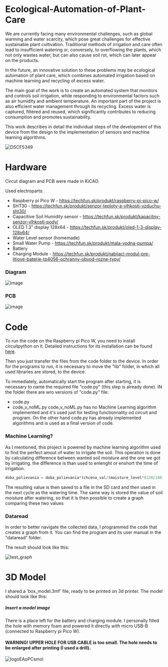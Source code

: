 # Ecological-Automation-of-Plant-Care

We are currently facing many environmental challenges, such as global warming and water scarcity, which pose great challenges for effective sustainable plant cultivation. Traditional methods of irrigation and care often lead to insufficient watering or, conversely, to overflowing the plants, which not only wastes water, but can also cause soil rot, which can later appear on the products.

 
 In the future, an innovative solution to these problems may be ecological automation of plant care, which combines automated irrigation based on machine learning and recycling of excess water.

 
 The main goal of the work is to create an automated system that monitors and controls soil irrigation, while responding to environmental factors such as air humidity and ambient temperature. An important part of the project is also efficient water management through its recycling. Excess water is captured, filtered and reused, which significantly contributes to reducing consumption and promotes sustainability.

 
 This work describes in detail the individual steps of the development of this device from the design to the implementation of sensors and machine learning algorithms.

![DSCF5349](https://github.com/user-attachments/assets/0a776cb1-b89a-4d63-9952-0938f3a37e86)



# Hardware
Circut diagram and PCB were made in KiCAD.

Used electroparts:
- Raspberry pi Pico W - https://techfun.sk/produkt/raspberry-pi-pico-w/
- SHT30 - https://techfun.sk/produkt/senzor-teploty-a-vlhkosti-vzduchu-sht30/
- Capacitive Soil Humidity sensor - https://techfun.sk/produkt/kapacitny-senzor-vlhkosti-pody/
- OLED 1.3" display 128x64 - https://techfun.sk/produkt/oled-1-3-display-128x64/
- Water Level sensor (homemade)
- Small Water Pump - https://techfun.sk/produkt/mala-vodna-pumpa/
- Battery
- Charging Module - https://techfun.sk/produkt/nabijaci-modul-pre-litiove-baterie-tp4056-ochranny-obvod-rozne-typy/

### Diagram
![image](https://github.com/user-attachments/assets/eedb83a2-ca62-448c-ba7a-b21b84b948e6)

### PCB
![image](https://github.com/user-attachments/assets/a57c8f23-9203-4a7f-9593-deeb4754fe72)



# Code
 To run the code on the Raspberry pi Pico W, you need to install circuitpython on it. Detailed instructions for its installation can be found [here](https://learn.adafruit.com/welcome-to-circuitpython/installing-circuitpython).

Then you just transfer the files from the code folder to the device. In order for the programs to run, it is necessary to move the "lib" folder, in which all used libraries are stored, to the device.

To immediately, automatically start the program after starting, it is necessary to name the required file "code.py" (this step is already done). IN the folder there are wro versions of "code.py" file:
- code.py
- code_v_noML.py
 code_v_noML.py has no Machine Learning algorithm implemented and it's used just for testing functionnality od circuit and program. On the other hand code.py has already implemented algorithms and is used as a final version of code.

### Machine Learning?
As I mentioned, this project is powered by machine learning algorithm used to find the perfect amout of water to irrigate the soil. This operation is done by calculating difference between wanted soil moisture and the one we got by irrigating. the difference is than used to enlenght or enshort the time of irrigation.
```python
doba_polievania = doba_polievania*(chcena_val/(moisture_level*(120/100)))
```
The resulting value is then saved to a file in the SD card and then used in the next cycle as the watering time. The same way is stored the value of soil moisture after watering, so that it is then possible to create a graph comparing these two values

### Dataread
In order to better navigate the collected data, I programmed the code that creates a graph from it.
You can find the program and its user manual in the "dataread" folder.

The result should look like this:

![test_graph](https://github.com/user-attachments/assets/03a4673f-71c2-46a3-b4e4-695a1bb6a1bc)


# 3D Model
 I shared a 'box_model.3mf' file, ready to be printed on 3d printer. The model should look like this:

##### Insert a model image

 There is a place left for the battery and charging module. I personally filled the hole with memory foam and powered it directly with micro USB-B (connected to Raspberry pi Pico W).
#### WARNING! UPPER HOLE FOR USB CABLE is too small. The hole needs to be enlarged after printing (I used a drill).



![logoEAoPCsmol](https://github.com/user-attachments/assets/348b5a2f-84bf-43f0-9a76-92f8ae9f7a8e)
